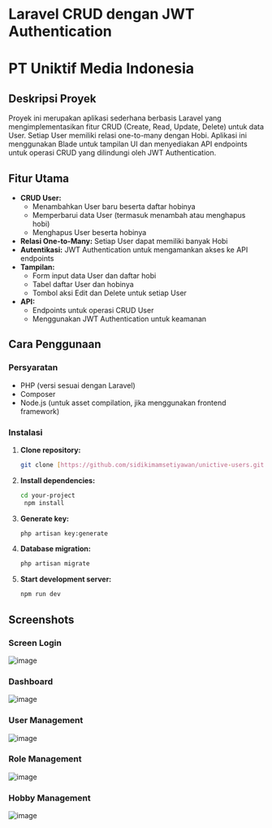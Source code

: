 # Laravel CRUD dengan JWT Authentication
# PT Uniktif Media Indonesia

## Deskripsi Proyek

Proyek ini merupakan aplikasi sederhana berbasis Laravel yang mengimplementasikan fitur CRUD (Create, Read, Update, Delete) untuk data User. Setiap User memiliki relasi one-to-many dengan Hobi. Aplikasi ini menggunakan Blade untuk tampilan UI dan menyediakan API endpoints untuk operasi CRUD yang dilindungi oleh JWT Authentication.

## Fitur Utama

* **CRUD User:**
    * Menambahkan User baru beserta daftar hobinya
    * Memperbarui data User (termasuk menambah atau menghapus hobi)
    * Menghapus User beserta hobinya
* **Relasi One-to-Many:** Setiap User dapat memiliki banyak Hobi
* **Autentikasi:** JWT Authentication untuk mengamankan akses ke API endpoints
* **Tampilan:**
    * Form input data User dan daftar hobi
    * Tabel daftar User dan hobinya
    * Tombol aksi Edit dan Delete untuk setiap User
* **API:**
    * Endpoints untuk operasi CRUD User
    * Menggunakan JWT Authentication untuk keamanan

## Cara Penggunaan

### Persyaratan
* PHP (versi sesuai dengan Laravel)
* Composer
* Node.js (untuk asset compilation, jika menggunakan frontend framework)

### Instalasi
1. **Clone repository:**
   ```bash
   git clone [https://github.com/sidikimamsetiyawan/unictive-users.git](https://github.com/sidikimamsetiyawan/unictive-users.git)
   ```
2. **Install dependencies:**
   ```bash
   cd your-project
    npm install
   ```
4. **Generate key:**
   ```bash
   php artisan key:generate
   ```
6. **Database migration:**
   ```bash
   php artisan migrate
   ```
8. **Start development server:**
   ```bash
   npm run dev
   ```
## Screenshots
### Screen Login
![image](https://github.com/user-attachments/assets/7f8123dd-391b-4c11-adfd-15bc11fe8240)

### Dashboard
![image](https://github.com/user-attachments/assets/9d015e83-67e9-499a-9387-a984bb5cf95c)

### User Management
![image](https://github.com/user-attachments/assets/93f8831d-e27a-47e8-8576-481b1d4e58d0)

### Role Management
![image](https://github.com/user-attachments/assets/009aca4f-ea2b-455f-9aa1-bc6c789d6a87)

### Hobby Management
![image](https://github.com/user-attachments/assets/80b1359b-6d33-47dc-a986-35950724bda1)

